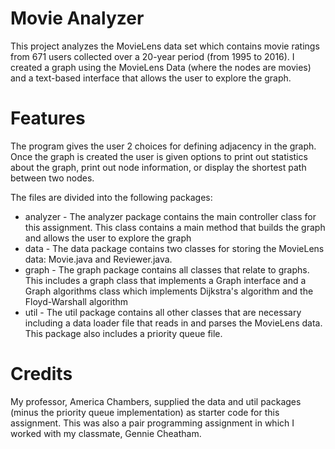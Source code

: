 # Movie Analyzer
This project analyzes the MovieLens data set which contains movie ratings from 671 users collected over a 20-year period (from 1995 to 2016). I created a graph using the MovieLens Data (where the nodes are movies) and a text-based interface that allows the user to explore the graph. 

# Features
The program gives the user 2 choices for defining adjacency in the graph. Once the graph is created the user is given options to print out statistics about the graph, print out node information, or display the shortest path between two nodes.

The files are divided into the following packages:
- analyzer - The analyzer package contains the main controller class for this assignment. This class contains a main method that builds the graph and allows the user to explore the graph
- data - The data package contains two classes for storing the MovieLens data: Movie.java and Reviewer.java. 
- graph - The graph package contains all classes that relate to graphs. This includes a graph class that implements a Graph interface and a Graph algorithms class which implements Dijkstra's algorithm and the Floyd-Warshall algorithm
- util - The util package contains all other classes that are necessary including a data loader file that reads in and parses the MovieLens data. This package also includes a priority queue file. 

# Credits
My professor, America Chambers, supplied the data and util packages (minus the priority queue implementation) as starter code for this assignment. This was also a pair programming assignment in which I worked with my classmate, Gennie Cheatham.

